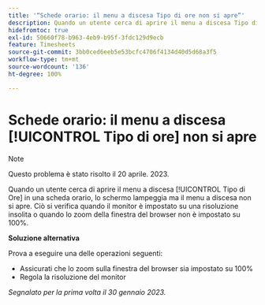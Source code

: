 ```yaml
---
title: '“Schede orario: il menu a discesa Tipo di ore non si apre”'
description: Quando un utente cerca di aprire il menu a discesa Tipo di ore in una scheda orario, lo schermo lampeggia ma il menu a discesa non si apre. Ciò si verifica quando il monitor è impostato su una risoluzione insolita o quando lo zoom della finestra del browser non è impostato su 100%.
hidefromtoc: true
exl-id: 50660f78-b963-4eb9-b95f-3fdc129d9ecb
feature: Timesheets
source-git-commit: 3bb0ced6eeb5e53bcfc4706f4134d40d5d68a3f5
workflow-type: tm+mt
source-wordcount: '136'
ht-degree: 100%

---
```


# Schede orario: il menu a discesa [!UICONTROL Tipo di ore] non si apre

>[!NOTE]
>
>Questo problema è stato risolto il 20 aprile. 2023.

Quando un utente cerca di aprire il menu a discesa [!UICONTROL Tipo di Ore] in una scheda orario, lo schermo lampeggia ma il menu a discesa non si apre. Ciò si verifica quando il monitor è impostato su una risoluzione insolita o quando lo zoom della finestra del browser non è impostato su 100%.

**Soluzione alternativa**

Prova a eseguire una delle operazioni seguenti:

* Assicurati che lo zoom sulla finestra del browser sia impostato su 100%
* Regola la risoluzione del monitor

_Segnalato per la prima volta il 30 gennaio 2023._
